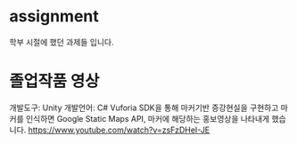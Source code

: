 # assignment
학부 시절에 했던 과제들 입니다.



# 졸업작품 영상

개발도구: Unity
개발언어: C#
Vuforia SDK을 통해 마커기반 증강현실을 구현하고 마커를 인식하면 Google Static Maps API, 마커에 해당하는 홍보영상을 나타내게 했습니다.
https://www.youtube.com/watch?v=zsFzDHeI-JE
